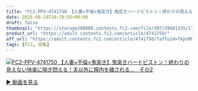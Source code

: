 ```yaml
---
title: "FC2-PPV-4741750 【人妻×不倫×鬼突き】鬼突きハードピストン！終わりの見えない快楽に喘ぎ悶える！夫以外に膣内を穢される…　その2"
date: 2025-08-10T18:18:55+09:00
draft: false
thumbnail: "https://storage200000.contents.fc2.com/file/397/39681335/1754779450.27.jpg"
product_url: "https://adult.contents.fc2.com/article/4741750/"
aff_url: "https://adult.contents.fc2.com/article/4741750/?affuid=TXpnM01qYzFNalk9"
tags: [FC2, 収集]
---
```

[![FC2-PPV-4741750 【人妻×不倫×鬼突き】鬼突きハードピストン！終わりの見えない快楽に喘ぎ悶える！夫以外に膣内を穢される…　その2](https://storage200000.contents.fc2.com/file/397/39681335/1754779450.27.jpg)](https://adult.contents.fc2.com/article/4741750/?affuid=TXpnM01qYzFNalk9)

[▶︎ 動画を見る](https://adult.contents.fc2.com/article/4741750/?affuid=TXpnM01qYzFNalk9)
